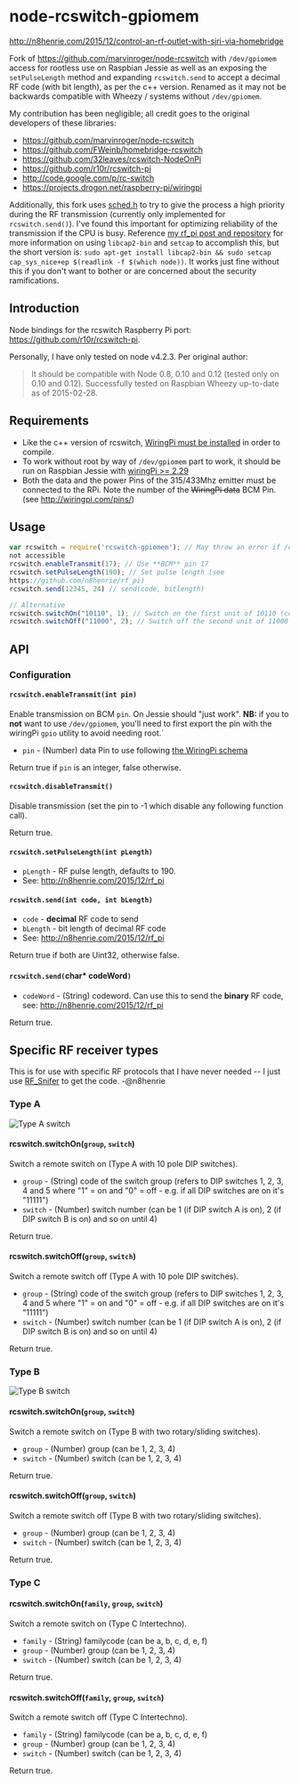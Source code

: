 # node-rcswitch-gpiomem

<http://n8henrie.com/2015/12/control-an-rf-outlet-with-siri-via-homebridge>

Fork of <https://github.com/marvinroger/node-rcswitch> with `/dev/gpiomem`
access for rootless use on Raspbian Jessie as well as an exposing
the `setPulseLength` method and expanding `rcswitch.send` to accept a decimal
RF code (with bit length), as per the c++ version. Renamed as it may not be
backwards compatible with Wheezy / systems without `/dev/gpiomem`.

My contribution has been negligible; all credit goes to the original developers
of these libraries:

- <https://github.com/marvinroger/node-rcswitch>
- <https://github.com/FWeinb/homebridge-rcswitch>
- <https://github.com/32leaves/rcswitch-NodeOnPi>
- <https://github.com/r10r/rcswitch-pi>
- <http://code.google.com/p/rc-switch>
- <https://projects.drogon.net/raspberry-pi/wiringpi>

Additionally, this fork uses
[sched.h](http://pubs.opengroup.org/onlinepubs/007908775/xsh/sched.h.html) to
try to give the process a high priority during the RF transmission (currently
only implemented for `rcswitch.send()`). I've found this important for
optimizing reliability of the transmission if the CPU is busy. Reference [my
rf_pi post and
repository](http://n8henrie.com/2015/12/rf_pi-control-rf-outlets-from-your-raspberry-pi-without-sudo-or-root/)
for more information on using `libcap2-bin` and `setcap` to accomplish this,
but the short version is: `sudo apt-get install libcap2-bin && sudo setcap
cap_sys_nice+ep $(readlink -f $(which node))`. It works just fine without this
if you don't want to bother or are concerned about the security ramifications.

## Introduction

Node bindings for the rcswitch Raspberry Pi port: <https://github.com/r10r/rcswitch-pi>.

Personally, I have only tested on node v4.2.3. Per original author:

> It should be compatible with Node 0.8, 0.10 and 0.12 (tested only on 0.10 and
> 0.12). Successfully tested on Raspbian Wheezy up-to-date as of 2015-02-28.

## Requirements

- Like the c++ version of rcswitch, [WiringPi must be
  installed](https://projects.drogon.net/raspberry-pi/wiringpi/download-and-install/)
  in order to compile.
- To work without root by way of `/dev/gpiomem` part to work, it should be run
  on Raspbian Jessie with [wiringPi >=
  2.29](wiringpi.com/wiringpi-update-to-2-29/)
- Both the data and the power Pins of the 315/433Mhz emitter must be connected
  to the RPi. Note the number of the ~~WiringPi data~~ BCM Pin. (see
  http://wiringpi.com/pins/)

## Usage

```javascript
var rcswitch = require('rcswitch-gpiomem'); // May throw an error if /dev/gpiomem is
not accessible
rcswitch.enableTransmit(17); // Use **BCM** pin 17
rcswitch.setPulseLength(190); // Set pulse length (see
https://github.com/n8henrie/rf_pi)
rcswitch.send(12345, 24) // send(code, bitlength)

// Alternative
rcswitch.switchOn("10110", 1); // Switch on the first unit of 10110 (code 1x23x) group
rcswitch.switchOff("11000", 2); // Switch off the second unit of 11000 (code 12xxx) group
```

## API

### Configuration

#### `rcswitch.enableTransmit(int pin)`

Enable transmission on BCM `pin`. On Jessie should "just work". **NB:** if you to **not** want to use `/dev/gpiomem`, you'll need to first export the pin with the wiringPi `gpio` utility to avoid needing root.`

- `pin` - (Number) data Pin to use following [the WiringPi schema](http://wiringpi.com/pins/)

Return true if `pin` is an integer, false otherwise.

#### `rcswitch.disableTransmit()`

Disable transmission (set the pin to -1 which disable any following function call).

Return true.

#### `rcswitch.setPulseLength(int pLength)`

- `pLength` - RF pulse length, defaults to 190.
- See: <http://n8henrie.com/2015/12/rf_pi>

#### `rcswitch.send(int code, int bLength)`

- `code` - **decimal** RF code to send
- `bLength` - bit length of decimal RF code
- See: <http://n8henrie.com/2015/12/rf_pi>

Return true if both are Uint32, otherwise false.

#### `rcswitch.send(`char* codeWord`)`

- `codeWord` - (String) codeword. Can use this to send the **binary** RF code,
see: <http://n8henrie.com/2015/12/rf_pi>

Return true.

## Specific RF receiver types

This is for use with specific RF protocols that I have never needed -- I just
use [RF_Snifer](https://github.com/n8henrie/rf_pi) to get the code. -@n8henrie

### Type A

![Type A switch](https://raw.github.com/n8henrie/node-rcswitch-gpiomem/master/img/type_a.jpg "Type A switch")

#### rcswitch.switchOn(`group`, `switch`)

Switch a remote switch on (Type A with 10 pole DIP switches).

* `group` - (String) code of the switch group (refers to DIP switches 1, 2, 3, 4 and 5 where "1" = on and "0" = off - e.g. if all DIP switches are on it's "11111")
* `switch` - (Number) switch number (can be 1 (if DIP switch A is on), 2 (if DIP switch B is on) and so on until 4)

Return true.

#### rcswitch.switchOff(`group`, `switch`)

Switch a remote switch off (Type A with 10 pole DIP switches).

* `group` - (String) code of the switch group (refers to DIP switches 1, 2, 3, 4 and 5 where "1" = on and "0" = off - e.g. if all DIP switches are on it's "11111")
* `switch` - (Number) switch number (can be 1 (if DIP switch A is on), 2 (if DIP switch B is on) and so on until 4)

Return true.

### Type B

![Type B switch](https://raw.github.com/n8henrie/node-rcswitch-gpiomem/master/img/type_b.jpg "Type B switch")

#### rcswitch.switchOn(`group`, `switch`)

Switch a remote switch on (Type B with two rotary/sliding switches).

* `group` - (Number) group (can be 1, 2, 3, 4)
* `switch` - (Number) switch (can be 1, 2, 3, 4)

Return true.

#### rcswitch.switchOff(`group`, `switch`)

Switch a remote switch off (Type B with two rotary/sliding switches).

* `group` - (Number) group (can be 1, 2, 3, 4)
* `switch` - (Number) switch (can be 1, 2, 3, 4)

Return true.

### Type C

#### rcswitch.switchOn(`family`, `group`, `switch`)

Switch a remote switch on (Type C Intertechno).

* `family` - (String) familycode (can be a, b, c, d, e, f)
* `group` - (Number) group (can be 1, 2, 3, 4)
* `switch` - (Number) switch (can be 1, 2, 3, 4)

Return true.

#### rcswitch.switchOff(`family`, `group`, `switch`)

Switch a remote switch off (Type C Intertechno).

* `family` - (String) familycode (can be a, b, c, d, e, f)
* `group` - (Number) group (can be 1, 2, 3, 4)
* `switch` - (Number) switch (can be 1, 2, 3, 4)

Return true.
